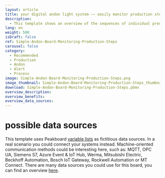 ```yaml
---
layout: article
title: your digital andon light system –– easily monitor production steps
description: 
  - This template shows an overview of the sequences of individual production steps of an order. With this Dashboard you can display in a typical traffic light color scheme whether everything is running according to plan for the individual production steps. In the event of faults, a quick glance at the monitor and the "red light" tells you if there is a problem, where exactly the problem is and also since when it exists. This provides transparency at the workplace, increases motivation and shortens reaction times. In addition, the order status is displayed in real time. Download the template for free, remove the  timer script and add your data source to use the visualization for your purposes.
lang: en
weight: 500
isDraft: false
ref: Simple-Andon-Board-Monitoring-Production-Steps
carousel: false
category:
  - Recommended
  - Production
  - Andon
  - Alert
  - Process
image: Simple-Andon-Board-Monitoring-Production-Steps.png
image_thumbnail: Simple-Andon-Board-Monitoring-Production-Steps_thumbnail.png
download: Simple-Andon-Board-Monitoring-Production-Steps.pbmx
overview_description:
overview_benefits:
overview_data_sources:
---
```

# possible data sources
This template uses Peakboard [variable lists](https://help.peakboard.com/scripting/en-variables.html) as fictitious data sources. In a real scenario you could connect your systems instead. Machine-oriented communication methods could be interesting here, such as: MQTT, OPC UA, Siemens S7, Azure Event & IoT Hub, Werma, Mitsubishi Electric, Beckhoff Automation, Bosch IoT Gateway, Rockwell Automation or MT Connect. There are many data sources you could use for this board, you can find an overview [here](https://peakboard.com/en/product/peakboard-versions/#dataconnections).